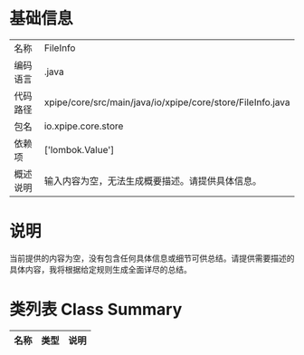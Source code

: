 # 基础信息

|      |      |
|------|------|
| 名称 | FileInfo |
| 编码语言 | .java |
| 代码路径 | xpipe/core/src/main/java/io/xpipe/core/store/FileInfo.java |
| 包名 | io.xpipe.core.store |
| 依赖项 | ['lombok.Value'] |
| 概述说明 | 输入内容为空，无法生成概要描述。请提供具体信息。 |

# 说明

当前提供的内容为空，没有包含任何具体信息或细节可供总结。请提供需要描述的具体内容，我将根据给定规则生成全面详尽的总结。

# 类列表 Class Summary

| 名称   | 类型  | 说明 |
|-------|------|-------------|





